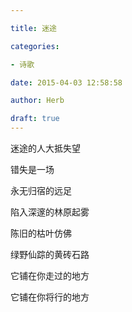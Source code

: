 ```yaml
---

title: 迷途

categories:

- 诗歌

date: 2015-04-03 12:58:58

author: Herb

draft: true
---
```


迷途的人大抵失望

错失是一场

永无归宿的远足

陷入深邃的林原起雾

陈旧的枯叶仿佛

绿野仙踪的黄砖石路

它铺在你走过的地方

它铺在你将行的地方